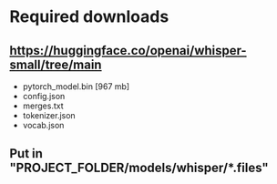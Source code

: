 # Required downloads 

## https://huggingface.co/openai/whisper-small/tree/main

- pytorch_model.bin [967 mb]
- config.json
- merges.txt
- tokenizer.json
- vocab.json

## Put in "PROJECT_FOLDER/models/whisper/*.files"
